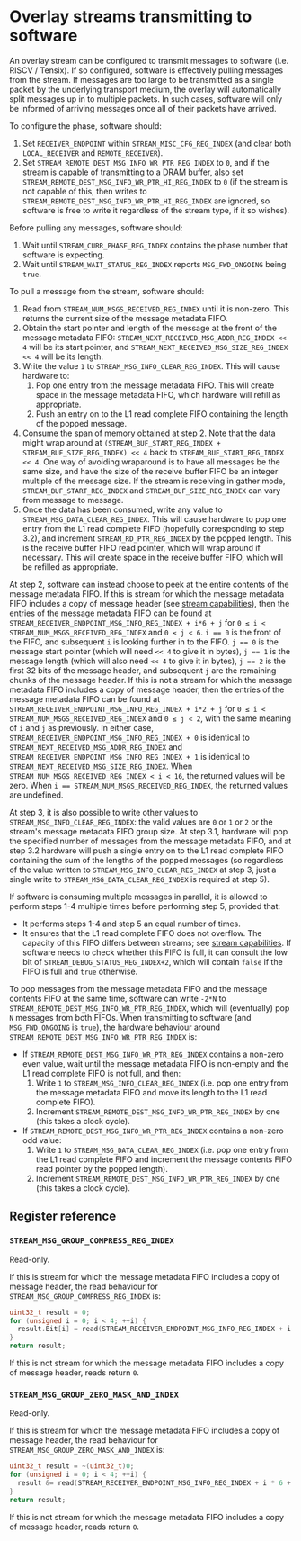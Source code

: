 # Overlay streams transmitting to software

An overlay stream can be configured to transmit messages to software (i.e. RISCV / Tensix). If so configured, software is effectively pulling messages from the stream. If messages are too large to be transmitted as a single packet by the underlying transport medium, the overlay will automatically split messages up in to multiple packets. In such cases, software will only be informed of arriving messages once all of their packets have arrived.

To configure the phase, software should:
1. Set `RECEIVER_ENDPOINT` within `STREAM_MISC_CFG_REG_INDEX` (and clear both `LOCAL_RECEIVER` and `REMOTE_RECEIVER`).
2. Set `STREAM_REMOTE_DEST_MSG_INFO_WR_PTR_REG_INDEX` to `0`, and if the stream is capable of transmitting to a DRAM buffer, also set `STREAM_REMOTE_DEST_MSG_INFO_WR_PTR_HI_REG_INDEX` to `0` (if the stream is not capable of this, then writes to `STREAM_REMOTE_DEST_MSG_INFO_WR_PTR_HI_REG_INDEX` are ignored, so software is free to write it regardless of the stream type, if it so wishes).

Before pulling any messages, software should:
1. Wait until `STREAM_CURR_PHASE_REG_INDEX` contains the phase number that software is expecting.
2. Wait until `STREAM_WAIT_STATUS_REG_INDEX` reports `MSG_FWD_ONGOING` being `true`.

To pull a message from the stream, software should:
1. Read from `STREAM_NUM_MSGS_RECEIVED_REG_INDEX` until it is non-zero. This returns the current size of the message metadata FIFO.
2. Obtain the start pointer and length of the message at the front of the message metadata FIFO: `STREAM_NEXT_RECEIVED_MSG_ADDR_REG_INDEX << 4` will be its start pointer, and `STREAM_NEXT_RECEIVED_MSG_SIZE_REG_INDEX << 4` will be its length.
3. Write the value `1` to `STREAM_MSG_INFO_CLEAR_REG_INDEX`. This will cause hardware to:
    1. Pop one entry from the message metadata FIFO. This will create space in the message metadata FIFO, which hardware will refill as appropriate.
    2. Push an entry on to the L1 read complete FIFO containing the length of the popped message.
4. Consume the span of memory obtained at step 2. Note that the data might wrap around at `(STREAM_BUF_START_REG_INDEX + STREAM_BUF_SIZE_REG_INDEX) << 4` back to `STREAM_BUF_START_REG_INDEX << 4`. One way of avoiding wraparound is to have all messages be the same size, and have the size of the receive buffer FIFO be an integer multiple of the message size. If the stream is receiving in gather mode, `STREAM_BUF_START_REG_INDEX` and `STREAM_BUF_SIZE_REG_INDEX` can vary from message to message.
5. Once the data has been consumed, write any value to `STREAM_MSG_DATA_CLEAR_REG_INDEX`. This will cause hardware to pop one entry from the L1 read complete FIFO (hopefully corresponding to step 3.2), and increment `STREAM_RD_PTR_REG_INDEX` by the popped length. This is the receive buffer FIFO read pointer, which will wrap around if necessary. This will create space in the receive buffer FIFO, which will be refilled as appropriate.

At step 2, software can instead choose to peek at the entire contents of the message metadata FIFO. If this is stream for which the message metadata FIFO includes a copy of message header (see [stream capabilities](README.md#stream-capabilities)), then the entries of the message metadata FIFO can be found at `STREAM_RECEIVER_ENDPOINT_MSG_INFO_REG_INDEX + i*6 + j` for `0 ≤ i < STREAM_NUM_MSGS_RECEIVED_REG_INDEX` and `0 ≤ j < 6`. `i == 0` is the front of the FIFO, and subsequent `i` is looking further in to the FIFO. `j == 0` is the message start pointer (which will need `<< 4` to give it in bytes), `j == 1` is the message length (which will also need `<< 4` to give it in bytes), `j == 2` is the first 32 bits of the message header, and subsequent `j` are the remaining chunks of the message header. If this is not a stream for which the message metadata FIFO includes a copy of message header, then the entries of the message metadata FIFO can be found at `STREAM_RECEIVER_ENDPOINT_MSG_INFO_REG_INDEX + i*2 + j` for `0 ≤ i < STREAM_NUM_MSGS_RECEIVED_REG_INDEX` and `0 ≤ j < 2`, with the same meaning of `i` and `j` as previously. In either case, `STREAM_RECEIVER_ENDPOINT_MSG_INFO_REG_INDEX + 0` is identical to `STREAM_NEXT_RECEIVED_MSG_ADDR_REG_INDEX` and `STREAM_RECEIVER_ENDPOINT_MSG_INFO_REG_INDEX + 1` is identical to `STREAM_NEXT_RECEIVED_MSG_SIZE_REG_INDEX`. When `STREAM_NUM_MSGS_RECEIVED_REG_INDEX < i < 16`, the returned values will be zero. When `i == STREAM_NUM_MSGS_RECEIVED_REG_INDEX`, the returned values are undefined.

At step 3, it is also possible to write other values to `STREAM_MSG_INFO_CLEAR_REG_INDEX`: the valid values are `0` or `1` or `2` or the stream's message metadata FIFO group size. At step 3.1, hardware will pop the specified number of messages from the message metadata FIFO, and at step 3.2 hardware will push a single entry on to the L1 read complete FIFO containing the sum of the lengths of the popped messages (so regardless of the value written to `STREAM_MSG_INFO_CLEAR_REG_INDEX` at step 3, just a single write to `STREAM_MSG_DATA_CLEAR_REG_INDEX` is required at step 5).

If software is consuming multiple messages in parallel, it is allowed to perform steps 1-4 multiple times before performing step 5, provided that:
* It performs steps 1-4 and step 5 an equal number of times.
* It ensures that the L1 read complete FIFO does not overflow. The capacity of this FIFO differs between streams; see [stream capabilities](README.md#stream-capabilities). If software needs to check whether this FIFO is full, it can consult the low bit of `STREAM_DEBUG_STATUS_REG_INDEX+2`, which will contain `false` if the FIFO is full and `true` otherwise.

To pop messages from the message metadata FIFO and the message contents FIFO at the same time, software can write `-2*N` to `STREAM_REMOTE_DEST_MSG_INFO_WR_PTR_REG_INDEX`, which will (eventually) pop `N` messages from both FIFOs. When transmitting to software (and `MSG_FWD_ONGOING` is `true`), the hardware behaviour around `STREAM_REMOTE_DEST_MSG_INFO_WR_PTR_REG_INDEX` is:
* If `STREAM_REMOTE_DEST_MSG_INFO_WR_PTR_REG_INDEX` contains a non-zero even value, wait until the message metadata FIFO is non-empty and the L1 read complete FIFO is not full, and then:
  1. Write `1` to `STREAM_MSG_INFO_CLEAR_REG_INDEX` (i.e. pop one entry from the message metadata FIFO and move its length to the L1 read complete FIFO).
  2. Increment `STREAM_REMOTE_DEST_MSG_INFO_WR_PTR_REG_INDEX` by one (this takes a clock cycle).
* If `STREAM_REMOTE_DEST_MSG_INFO_WR_PTR_REG_INDEX` contains a non-zero odd value:
  1. Write `1` to `STREAM_MSG_DATA_CLEAR_REG_INDEX` (i.e. pop one entry from the L1 read complete FIFO and increment the message contents FIFO read pointer by the popped length).
  2. Increment `STREAM_REMOTE_DEST_MSG_INFO_WR_PTR_REG_INDEX` by one (this takes a clock cycle).

## Register reference

### `STREAM_MSG_GROUP_COMPRESS_REG_INDEX`

Read-only.

If this is stream for which the message metadata FIFO includes a copy of message header, the read behaviour for `STREAM_MSG_GROUP_COMPRESS_REG_INDEX` is:
```c
uint32_t result = 0;
for (unsigned i = 0; i < 4; ++i) {
  result.Bit[i] = read(STREAM_RECEIVER_ENDPOINT_MSG_INFO_REG_INDEX + i * 6 + 3).Bit[20];
}
return result;
```

If this is not stream for which the message metadata FIFO includes a copy of message header, reads return `0`.

### `STREAM_MSG_GROUP_ZERO_MASK_AND_INDEX`

Read-only.

If this is stream for which the message metadata FIFO includes a copy of message header, the read behaviour for `STREAM_MSG_GROUP_ZERO_MASK_AND_INDEX` is:
```c
uint32_t result = ~(uint32_t)0;
for (unsigned i = 0; i < 4; ++i) {
  result &= read(STREAM_RECEIVER_ENDPOINT_MSG_INFO_REG_INDEX + i * 6 + 4);
}
return result;
```

If this is not stream for which the message metadata FIFO includes a copy of message header, reads return `0`.